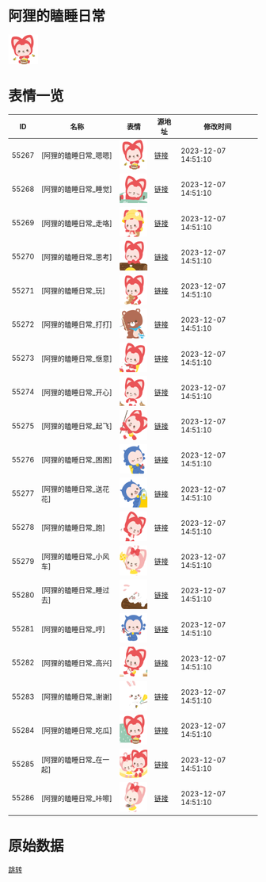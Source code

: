 # 阿狸的瞌睡日常

<img src="./cover.png" height="60" alt="cover" />

# 表情一览

|ID|名称|表情|源地址|修改时间|
|----|----|----|----|----|
|55267|[阿狸的瞌睡日常_嗯嗯]|<img src="./pic/055267_%5B阿狸的瞌睡日常_嗯嗯%5D.png" height="60" alt="嗯嗯"/>|[链接](https://i0.hdslb.com/bfs/garb/710c51566289d6f733c50513d9aa15352920962c.png)|2023-12-07 14:51:10|
|55268|[阿狸的瞌睡日常_睡觉]|<img src="./pic/055268_%5B阿狸的瞌睡日常_睡觉%5D.png" height="60" alt="睡觉"/>|[链接](https://i0.hdslb.com/bfs/garb/f5e7799f94f00a42cf17ad50dab91a716e803cd7.png)|2023-12-07 14:51:10|
|55269|[阿狸的瞌睡日常_走咯]|<img src="./pic/055269_%5B阿狸的瞌睡日常_走咯%5D.png" height="60" alt="走咯"/>|[链接](https://i0.hdslb.com/bfs/garb/32fe4dfdc60786c0ede3c5f9a09c1771f8a14ee4.png)|2023-12-07 14:51:10|
|55270|[阿狸的瞌睡日常_思考]|<img src="./pic/055270_%5B阿狸的瞌睡日常_思考%5D.png" height="60" alt="思考"/>|[链接](https://i0.hdslb.com/bfs/garb/7c22cf8c1d3e06a0f568f26a77dfa00539afe95e.png)|2023-12-07 14:51:10|
|55271|[阿狸的瞌睡日常_玩]|<img src="./pic/055271_%5B阿狸的瞌睡日常_玩%5D.png" height="60" alt="玩"/>|[链接](https://i0.hdslb.com/bfs/garb/6b449e9bdc711f2fa37ab5f49562ef712603b214.png)|2023-12-07 14:51:10|
|55272|[阿狸的瞌睡日常_打打]|<img src="./pic/055272_%5B阿狸的瞌睡日常_打打%5D.png" height="60" alt="打打"/>|[链接](https://i0.hdslb.com/bfs/garb/a99ddeee1dc290a61b0a57fcde8921c092e04b14.png)|2023-12-07 14:51:10|
|55273|[阿狸的瞌睡日常_惬意]|<img src="./pic/055273_%5B阿狸的瞌睡日常_惬意%5D.png" height="60" alt="惬意"/>|[链接](https://i0.hdslb.com/bfs/garb/201da5f31072dad595a80702943d8246b4763676.png)|2023-12-07 14:51:10|
|55274|[阿狸的瞌睡日常_开心]|<img src="./pic/055274_%5B阿狸的瞌睡日常_开心%5D.png" height="60" alt="开心"/>|[链接](https://i0.hdslb.com/bfs/garb/b623395ab67f2587168aae44c8b023f628c8b576.png)|2023-12-07 14:51:10|
|55275|[阿狸的瞌睡日常_起飞]|<img src="./pic/055275_%5B阿狸的瞌睡日常_起飞%5D.png" height="60" alt="起飞"/>|[链接](https://i0.hdslb.com/bfs/garb/0f96a6e1d2e7a9f7cada1beb1b3fb03a37ece682.png)|2023-12-07 14:51:10|
|55276|[阿狸的瞌睡日常_困困]|<img src="./pic/055276_%5B阿狸的瞌睡日常_困困%5D.png" height="60" alt="困困"/>|[链接](https://i0.hdslb.com/bfs/garb/0092b6a41dd4eb73e3e0e02a4633410b77c8bea0.png)|2023-12-07 14:51:10|
|55277|[阿狸的瞌睡日常_送花花]|<img src="./pic/055277_%5B阿狸的瞌睡日常_送花花%5D.png" height="60" alt="送花花"/>|[链接](https://i0.hdslb.com/bfs/garb/41df8eeafb1724a7b809321ef2b683a0e7e63992.png)|2023-12-07 14:51:10|
|55278|[阿狸的瞌睡日常_跑]|<img src="./pic/055278_%5B阿狸的瞌睡日常_跑%5D.png" height="60" alt="跑"/>|[链接](https://i0.hdslb.com/bfs/garb/bc2a5792d7812bc0e27364e686ed5daf44c753d0.png)|2023-12-07 14:51:10|
|55279|[阿狸的瞌睡日常_小风车]|<img src="./pic/055279_%5B阿狸的瞌睡日常_小风车%5D.png" height="60" alt="小风车"/>|[链接](https://i0.hdslb.com/bfs/garb/5ed1ba25cb3af399e98cb2c0a5a9f5f048459995.png)|2023-12-07 14:51:10|
|55280|[阿狸的瞌睡日常_睡过去]|<img src="./pic/055280_%5B阿狸的瞌睡日常_睡过去%5D.png" height="60" alt="睡过去"/>|[链接](https://i0.hdslb.com/bfs/garb/02cf49fb7f012ecf15e4e5df240215609ec34913.png)|2023-12-07 14:51:10|
|55281|[阿狸的瞌睡日常_哼]|<img src="./pic/055281_%5B阿狸的瞌睡日常_哼%5D.png" height="60" alt="哼"/>|[链接](https://i0.hdslb.com/bfs/garb/57e154e6db731b39a48e57beb73da6eb2984b8df.png)|2023-12-07 14:51:10|
|55282|[阿狸的瞌睡日常_高兴]|<img src="./pic/055282_%5B阿狸的瞌睡日常_高兴%5D.png" height="60" alt="高兴"/>|[链接](https://i0.hdslb.com/bfs/garb/601d6358d64c60c1476a8de5876c363acf85c82f.png)|2023-12-07 14:51:10|
|55283|[阿狸的瞌睡日常_谢谢]|<img src="./pic/055283_%5B阿狸的瞌睡日常_谢谢%5D.png" height="60" alt="谢谢"/>|[链接](https://i0.hdslb.com/bfs/garb/67c2659390a098e9c2d45a5ac6eb9fd2006436e1.png)|2023-12-07 14:51:10|
|55284|[阿狸的瞌睡日常_吃瓜]|<img src="./pic/055284_%5B阿狸的瞌睡日常_吃瓜%5D.png" height="60" alt="吃瓜"/>|[链接](https://i0.hdslb.com/bfs/garb/d08d95b3efbb3bf829cdfd27d527c3ce1c205778.png)|2023-12-07 14:51:10|
|55285|[阿狸的瞌睡日常_在一起]|<img src="./pic/055285_%5B阿狸的瞌睡日常_在一起%5D.png" height="60" alt="在一起"/>|[链接](https://i0.hdslb.com/bfs/garb/1f20bb9dbad7ac4f67627b7fa90c9dabe503e835.png)|2023-12-07 14:51:10|
|55286|[阿狸的瞌睡日常_咔嚓]|<img src="./pic/055286_%5B阿狸的瞌睡日常_咔嚓%5D.png" height="60" alt="咔嚓"/>|[链接](https://i0.hdslb.com/bfs/garb/3308c21dcd47f8949578c9f2302e4498aca29cca.png)|2023-12-07 14:51:10|

# 原始数据

[跳转](./raw.json)

